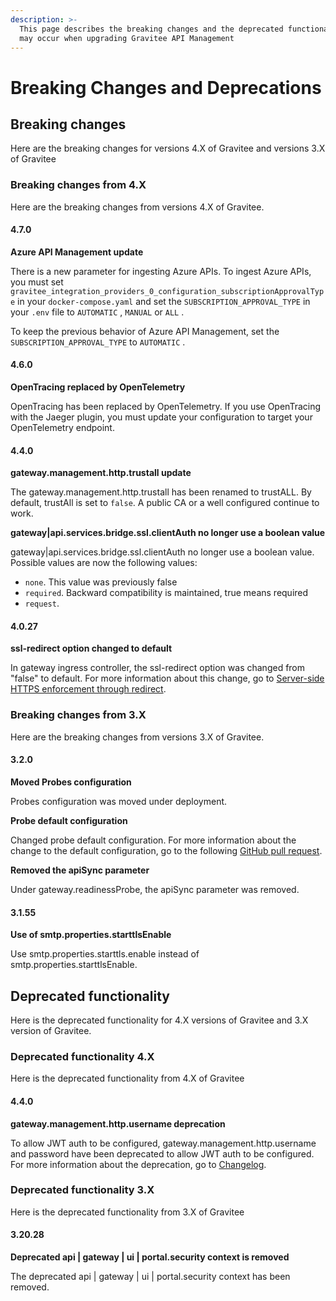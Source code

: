 ```yaml
---
description: >-
  This page describes the breaking changes and the deprecated functionality that
  may occur when upgrading Gravitee API Management
---
```


# Breaking Changes and Deprecations

## Breaking changes

Here are the breaking changes for versions 4.X of Gravitee and versions 3.X of Gravitee

### Breaking changes from 4.X

Here are the breaking changes from versions 4.X of Gravitee.

#### 4.7.0

**Azure API Management update**

There is a new parameter for ingesting Azure APIs. To ingest Azure APIs, you must set `gravitee_integration_providers_0_configuration_subscriptionApprovalType` in your `docker-compose.yaml` and set the `SUBSCRIPTION_APPROVAL_TYPE`  in your `.env` file to `AUTOMATIC` , `MANUAL` or `ALL` .

To keep the previous behavior of Azure API Management, set the `SUBSCRIPTION_APPROVAL_TYPE` to `AUTOMATIC` .

#### 4.6.0

**OpenTracing replaced by OpenTelemetry**

OpenTracing has been replaced by OpenTelemetry. If you use OpenTracing with the Jaeger plugin, you must update your configuration to target your OpenTelemetry endpoint.

#### 4.4.0

**gateway.management.http.trustall update**

The gateway.management.http.trustall has been renamed to trustALL. By default, trustAll is set to `false`. A public CA or a well configured continue to work.

**gateway|api.services.bridge.ssl.clientAuth no longer use a boolean value**

gateway|api.services.bridge.ssl.clientAuth no longer use a boolean value. Possible values are now the following values:

* `none`. This value was previously false
* `required`. Backward compatibility is maintained, true means required
* `request`.

#### 4.0.27

**ssl-redirect option changed to default**

In gateway ingress controller, the ssl-redirect option was changed from "false" to default. For more information about this change, go to [Server-side HTTPS enforcement through redirect](https://kubernetes.github.io/ingress-nginx/user-guide/nginx-configuration/annotations/#server-side-https-enforcement-through-redirect).

### Breaking changes from 3.X

Here are the breaking changes from versions 3.X of Gravitee.

#### 3.2.0

**Moved Probes configuration**

Probes configuration was moved under deployment.

**Probe default configuration**

Changed probe default configuration. For more information about the change to the default configuration, go to the following [GitHub pull request](https://github.com/gravitee-io/gravitee-api-management/pull/8885).

**Removed the apiSync parameter**

Under gateway.readinessProbe, the apiSync parameter was removed.

#### 3.1.55

**Use of smtp.properties.starttlsEnable**

Use smtp.properties.starttls.enable instead of smtp.properties.starttlsEnable.

## Deprecated functionality

Here is the deprecated functionality for 4.X versions of Gravitee and 3.X version of Gravitee.

### Deprecated functionality 4.X

Here is the deprecated functionality from 4.X of Gravitee

#### 4.4.0

**gateway.management.http.username deprecation**

To allow JWT auth to be configured, gateway.management.http.username and password have been deprecated to allow JWT auth to be configured. For more information about the deprecation, go to [Changelog](https://github.com/gravitee-io/gravitee-api-management/blob/master/helm/CHANGELOG.md).

### Deprecated functionality 3.X

Here is the deprecated functionality from 3.X of Gravitee

#### 3.20.28

**Deprecated api | gateway | ui | portal.security context is removed**

The deprecated api | gateway | ui | portal.security context has been removed.
